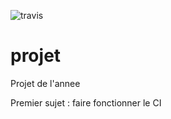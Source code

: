 ![travis](https://travis-ci.org/xiaoma27/projet.svg?branch=master)
# projet
Projet de l'annee

Premier sujet : faire fonctionner le CI

